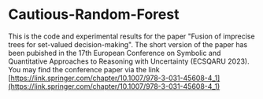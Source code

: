 # Cautious-Random-Forest
This is the code and experimental results for the paper "Fusion of imprecise trees for set-valued decision-making".
The short version of the paper has been pubished in the 17th European Conference on Symbolic and Quantitative Approaches to Reasoning with Uncertainty (ECSQARU 2023). 
You may find the conference paper via the link [https://link.springer.com/chapter/10.1007/978-3-031-45608-4_1](https://link.springer.com/chapter/10.1007/978-3-031-45608-4_1)
